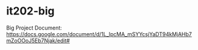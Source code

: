 # it202-big

Big Project Document: https://docs.google.com/document/d/1L_lpcMA_mSYYcsjYaDT94kMjAHb7mZoOOoJ5Eb7Njak/edit#
